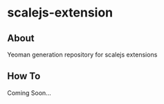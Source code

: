 scalejs-extension
===

About
---
Yeoman generation repository for scalejs extensions

How To
---
Coming Soon...
